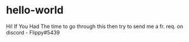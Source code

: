 # hello-world

Hi!
If You Had The time to go through this then try to send me a fr. req. on discord - Flippy#5439
